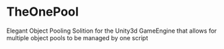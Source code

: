 # TheOnePool
Elegant Object Pooling Solition for the  Unity3d GameEngine that allows for multiple object pools to be managed by one script
